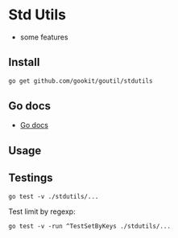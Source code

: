 # Std Utils

- some features

## Install

```bash
go get github.com/gookit/goutil/stdutils
```

## Go docs

- [Go docs](https://pkg.go.dev/github.com/gookit/goutil/stdutils)

## Usage


## Testings

```shell
go test -v ./stdutils/...
```

Test limit by regexp:

```shell
go test -v -run ^TestSetByKeys ./stdutils/...
```
